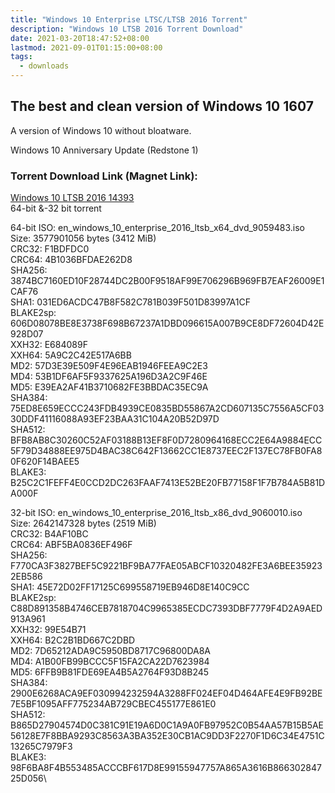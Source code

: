 ```yaml
---
title: "Windows 10 Enterprise LTSC/LTSB 2016 Torrent"
description: "Windows 10 LTSB 2016 Torrent Download"
date: 2021-03-20T18:47:52+08:00
lastmod: 2021-09-01T01:15:00+08:00
tags:
  - downloads
---
```

## The best and clean version of Windows 10 1607

A version of Windows 10 without bloatware.

Windows 10 Anniversary Update (Redstone 1)

### Torrent Download Link (Magnet Link):

[Windows 10 LTSB 2016 14393](magnet:?xt=urn:btih:FCFE32A99B765C178E894BDF6C2FBE95D3683145)\
64-bit &-32 bit torrent

64-bit ISO: en_windows_10_enterprise_2016_ltsb_x64_dvd_9059483.iso\
Size: 3577901056 bytes (3412 MiB)\
CRC32: F1BDFDC0\
CRC64: 4B1036BFDAE262D8\
SHA256: 3874BC7160ED10F28744DC2B00F9518AF99E706296B969FB7EAF26009E1CAF76\
SHA1: 031ED6ACDC47B8F582C781B039F501D83997A1CF\
BLAKE2sp: 606D08078BE8E3738F698B67237A1DBD096615A007B9CE8DF72604D42E928D07\
XXH32: E684089F\
XXH64: 5A9C2C42E517A6BB\
MD2: 57D3E39E509F4E96EAB1946FEEA9C2E3\
MD4: 53B1DF6AF5F9337625A196D3A2C9F46E\
MD5: E39EA2AF41B3710682FE3BBDAC35EC9A\
SHA384: 75ED8E659ECCC243FDB4939CE0835BD55867A2CD607135C7556A5CF0330DDF41116088A93EF23BAA31C104A20B52D97D\
SHA512: BFB8AB8C30260C52AF03188B13EF8F0D7280964168ECC2E64A9884ECC5F79D34888EE975D4BAC38C642F13662CC1E8737EEC2F137EC78FB0FA80F620F14BAEE5\
BLAKE3: B25C2C1FEFF4E0CCD2DC263FAAF7413E52BE20FB77158F1F7B784A5B81DA000F

32-bit ISO: en_windows_10_enterprise_2016_ltsb_x86_dvd_9060010.iso\
Size: 2642147328 bytes (2519 MiB)\
CRC32: B4AF10BC\
CRC64: ABF5BA0836EF496F\
SHA256: F770CA3F3827BEF5C9221BF9BA77FAE05ABCF10320482FE3A6BEE359232EB586\
SHA1: 45E72D02FF17125C699558719EB946D8E140C9CC\
BLAKE2sp: C88D891358B4746CEB7818704C9965385ECDC7393DBF7779F4D2A9AED913A961\
XXH32: 99E54B71\
XXH64: B2C2B1BD667C2DBD\
MD2: 7D65212ADA9C5950BD8717C96800DA8A\
MD4: A1B00FB99BCCC5F15FA2CA22D7623984\
MD5: 6FFB9B81FDE69EA4B5A2764F93D8B245\
SHA384: 2900E6268ACA9EF030994232594A3288FF024EF04D464AFE4E9FB92BE7E5BF1095AFF775234AB729CBEC455177E861E0\
SHA512: B865D27904574D0C381C91E19A6D0C1A9A0FB97952C0B54AA57B15B5AE56128E7F8BBA9293C8563A3BA352E30CB1AC9DD3F2270F1D6C34E4751C13265C7979F3\
BLAKE3: 98F6BA8F4B553485ACCCBF617D8E99155947757A865A3616B86630284725D056\